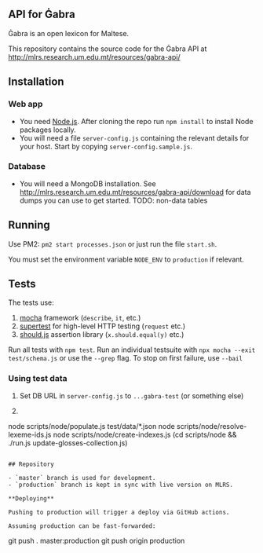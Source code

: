 API for Ġabra
-------------

Ġabra is an open lexicon for Maltese.

This repository contains the source code for the Ġabra API at
<http://mlrs.research.um.edu.mt/resources/gabra-api/>


## Installation

### Web app

- You need [Node.js](https://nodejs.org). After cloning the repo run `npm install` to install Node packages locally.
- You will need a file `server-config.js` containing the relevant details for your host.
  Start by copying `server-config.sample.js`.

### Database

- You will need a MongoDB installation.
  See <http://mlrs.research.um.edu.mt/resources/gabra-api/download> for data dumps you can use to get started.
  TODO: non-data tables

## Running

Use PM2: `pm2 start processes.json` or just run the file `start.sh`.

You must set the environment variable `NODE_ENV` to `production` if relevant.

## Tests

The tests use:

1. [mocha](https://mochajs.org/) framework (`describe`, `it`, etc.)
2. [supertest](https://www.npmjs.com/package/supertest) for high-level HTTP testing (`request` etc.)
3. [should.js](https://shouldjs.github.io/) assertion library (`x.should.equal(y)` etc.)

Run all tests with `npm test`.
Run an individual testsuite with `npx mocha --exit test/schema.js` or use the `--grep` flag.
To stop on first failure, use `--bail`

### Using test data

1. Set DB URL in `server-config.js` to `...gabra-test` (or something else)
2. ```
node scripts/node/populate.js test/data/*.json
node scripts/node/resolve-lexeme-ids.js
node scripts/node/create-indexes.js
(cd scripts/node && ./run.js update-glosses-collection.js)
```

## Repository

- `master` branch is used for development.
- `production` branch is kept in sync with live version on MLRS.

**Deploying**

Pushing to production will trigger a deploy via GitHub actions.

Assuming production can be fast-forwarded:
```
git push . master:production
git push origin production
```
